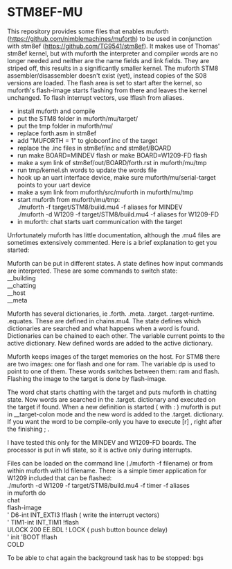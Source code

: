 # STM8EF-MU
This repository provides some files that enables muforth (https://github.com/nimblemachines/muforth) to be used in conjunction with stm8ef (https://github.com/TG9541/stm8ef). It makes use of Thomas' stm8ef kernel, but with muforth the interpreter and compiler words are no longer needed and neither are the name fields and link fields. They are striped off, this results in a significantly smaller kernel. The muforth STM8 assembler/disassembler doesn't exist (yet), instead copies of the S08 versions are loaded. The flash area is set to start after the kernel, so muforth's flash-image starts flashing from there and leaves the kernel unchanged. To flash interrupt vectors, use !flash from aliases.

* install muforth and compile
* put the STM8 folder in muforth/mu/target/
* put the tmp folder in muforth/mu/
* replace forth.asm in stm8ef
* add "MUFORTH = 1" to globconf.inc of the target
* replace the .inc files in stm8ef/inc and stm8ef/BOARD
* run make BOARD=MINDEV flash or make BOARD=W1209-FD flash
* make a sym link of stm8ef/out/BOARD/forth.rst in muforth/mu/tmp
* run tmp/kernel.sh words to update the words file
* hook up an uart interface device, make sure muforth/mu/serial-target points to your uart device
* make a sym link from muforth/src/muforth in muforth/mu/tmp 
* start muforth from muforth/mu/tmp:  
       ./muforth -f target/STM8/build.mu4 -f aliases            for MINDEV  
       ./muforth -d W1209 -f target/STM8/build.mu4 -f aliases   for W1209-FD  
* in muforth: chat starts uart communication with the target

Unfortunately muforth has little documentation, although the .mu4 files are sometimes extensively commented. Here is a brief explanation to get you started:

Muforth can be put in different states. A state defines how input commands are interpreted. These are some commands to switch state:  
__building  
__chatting  
__host  
__meta

Muforth has several dictionaries, ie .forth. .meta. .target. .target-runtime. .equates. These are defined in chains.mu4. The state defines which dictionaries are searched and what happens when a word is found. Dictionaries can be chained to each other. The variable current points to the active dictionary. New defined words are added to the active dictionary.

Muforth keeps images of the target memories on the host. For STM8 there are two images: one for flash and one for ram. The variable dp is used to point to one of them. These words switches between them: ram and flash. Flashing the image to the target is done by flash-image.

The word chat starts chatting with the target and puts muforth in chatting state. Now words are searched in the .target. dictionary and executed on the target if found. When a new definition is started ( with : ) muforth is put in __target-colon mode and the new word is added to the .target. dictionary. If you want the word to be compile-only you have to execute [r] , right after the finishing ; .

I have tested this only for the MINDEV and W1209-FD boards. The processor is put in wfi state, so it is active only during interrupts. 

Files can be loaded on the command line (./muforth -f filename) or from within muforth with ld filename. There is a simple timer application for W1209 included that can be flashed:  
./muforth -d W1209 -f target/STM8/build.mu4 -f timer -f aliases  
in muforth do  
chat  
flash-image  
' D6-int INT_EXTI3 !flash  ( write the interrupt vectors)  
' TIM1-int INT_TIM1 !flash  
ULOCK 200 EE.BDL ! LOCK  ( push button bounce delay)  
' init 'BOOT !flash  
COLD  

To be able to chat again the background task has to be stopped:  bgs
